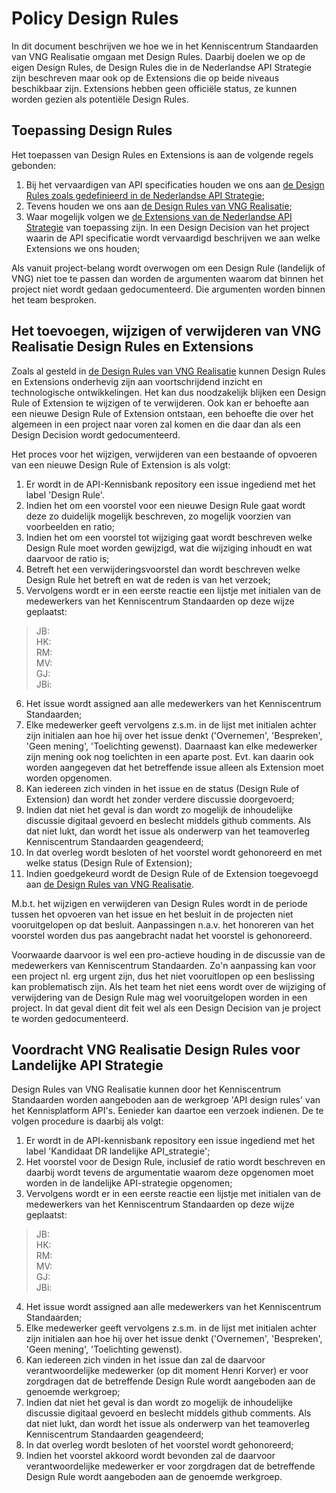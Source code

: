 # Policy Design Rules

In dit document beschrijven we hoe we in het Kenniscentrum Standaarden van VNG Realisatie omgaan met Design Rules. 
Daarbij doelen we op de eigen Design Rules, de Design Rules die in de Nederlandse API Strategie zijn beschreven maar ook op de Extensions die op beide niveaus beschikbaar zijn.
Extensions hebben geen officiële status, ze kunnen worden gezien als potentiële Design Rules.

## Toepassing Design Rules

Het toepassen van Design Rules en Extensions is aan de volgende regels gebonden:

1. Bij het vervaardigen van API specificaties houden we ons aan [de Design Rules zoals gedefinieerd in de Nederlandse API Strategie](https://docs.geostandaarden.nl/api/API-Designrules/);
2. Tevens houden we ons aan [de Design Rules van VNG Realisatie](https://github.com/VNG-Realisatie/API-Kennisbank/blob/master/Design%20rules/readme.md);
3. Waar mogelijk volgen we [de Extensions van de Nederlandse API Strategie](https://docs.geostandaarden.nl/api/API-Strategie-ext/) van toepassing zijn. In een Design Decision van het project waarin de API specificatie wordt vervaardigd beschrijven we aan welke Extensions we ons houden;

Als vanuit project-belang wordt overwogen om een Design Rule (landelijk of VNG) niet toe te passen dan worden de argumenten waarom dat binnen het project niet wordt gedaan gedocumenteerd. Die argumenten worden binnen het team besproken.

## Het toevoegen, wijzigen of verwijderen van VNG Realisatie Design Rules en Extensions

Zoals al gesteld in [de Design Rules van VNG Realisatie](https://github.com/VNG-Realisatie/API-Kennisbank/blob/master/Design%20rules/readme.md) kunnen Design Rules en Extensions onderhevig zijn aan voortschrijdend inzicht en technologische ontwikkelingen. 
Het kan dus noodzakelijk blijken een Design Rule of Extension te wijzigen of te verwijderen. Ook kan er behoefte aan een nieuwe Design Rule of Extension ontstaan, een behoefte die over het algemeen in een project naar voren zal komen en die daar dan als een Design Decision wordt gedocumenteerd.

Het proces voor het wijzigen, verwijderen van een bestaande of opvoeren van een nieuwe Design Rule of Extension is als volgt:

1. Er wordt in de API-Kennisbank repository een issue ingediend met het label 'Design Rule'. 
2. Indien het om een voorstel voor een nieuwe Design Rule gaat wordt deze zo duidelijk mogelijk beschreven, zo mogelijk voorzien van voorbeelden en ratio;
3. Indien het om een voorstel tot wijziging gaat wordt beschreven welke Design Rule moet worden gewijzigd, wat die wijziging inhoudt en wat daarvoor de ratio is;
4. Betreft het een verwijderingsvoorstel dan wordt beschreven welke Design Rule het betreft en wat de reden is van het verzoek;
5. Vervolgens wordt er in een eerste reactie een lijstje met initialen van de medewerkers van het Kenniscentrum Standaarden op deze wijze geplaatst:

> JB: <br/>
> HK: <br/>
> RM: <br/>
> MV: <br/>
> GJ: <br/>
> JBi: <br/>

6. Het issue wordt assigned aan alle medewerkers van het Kenniscentrum Standaarden;
7. Elke medewerker geeft vervolgens z.s.m. in de lijst met initialen achter zijn initialen aan hoe hij over het issue denkt ('Overnemen', 'Bespreken', 'Geen mening', 'Toelichting gewenst). Daarnaast kan elke medewerker zijn mening ook nog toelichten in een aparte post. Evt. kan daarin ook worden aangegeven dat het betreffende issue alleen als Extension moet worden opgenomen.
8. Kan iedereen zich vinden in het issue en de status (Design Rule of Extension) dan wordt het zonder verdere discussie doorgevoerd;
9. Indien dat niet het geval is dan wordt zo mogelijk de inhoudelijke discussie digitaal gevoerd en beslecht middels github comments. Als dat niet lukt, dan wordt het issue als onderwerp van het teamoverleg Kenniscentrum Standaarden geagendeerd;
10. In dat overleg wordt besloten of het voorstel wordt gehonoreerd en met welke status (Design Rule of Extension); 
11. Indien goedgekeurd wordt de Design Rule of de Extension toegevoegd aan [de Design Rules van VNG Realisatie](https://github.com/VNG-Realisatie/API-Kennisbank/blob/master/Design%20rules/readme.md).

M.b.t. het wijzigen en verwijderen van Design Rules wordt in de periode tussen het opvoeren van het issue en het besluit in de projecten niet vooruitgelopen op dat besluit. Aanpassingen n.a.v. het honoreren van het voorstel worden dus pas aangebracht nadat het voorstel is gehonoreerd.

Voorwaarde daarvoor is wel een pro-actieve houding in de discussie van de medewerkers van Kenniscentrum Standaarden. Zo'n aanpassing kan voor een project nl. erg urgent zijn, dus het niet vooruitlopen op een beslissing kan problematisch zijn. Als het team het niet eens wordt over de wijziging of verwijdering van de Design Rule mag wel vooruitgelopen worden in een project. In dat geval dient dit feit wel als een Design Decision van je project te worden gedocumenteerd.

## Voordracht VNG Realisatie Design Rules voor Landelijke API Strategie

Design Rules van VNG Realisatie kunnen door het Kenniscentrum Standaarden worden aangeboden aan de werkgroep 'API design rules' van het Kennisplatform API's.
Eenieder kan daartoe een verzoek indienen. De te volgen procedure is daarbij als volgt:

1. Er wordt in de API-kennisbank repository een issue ingediend met het label 'Kandidaat DR landelijke API_strategie';
2. Het voorstel voor de Design Rule, inclusief de ratio wordt beschreven en daarbij wordt tevens de argumentatie waarom deze opgenomen moet worden in de landelijke API-strategie opgenomen;
3. Vervolgens wordt er in een eerste reactie een lijstje met initialen van de medewerkers van het Kenniscentrum Standaarden op deze wijze geplaatst:

> JB: <br/>
> HK: <br/>
> RM: <br/>
> MV: <br/>
> GJ: <br/>
> JBi: <br/>

4. Het issue wordt assigned aan alle medewerkers van het Kenniscentrum Standaarden;
5. Elke medewerker geeft vervolgens z.s.m. in de lijst met initialen achter zijn initialen aan hoe hij over het issue denkt ('Overnemen', 'Bespreken', 'Geen mening', 'Toelichting gewenst). 
6. Kan iedereen zich vinden in het issue dan zal de daarvoor verantwoordelijke medewerker (op dit moment Henri Korver) er voor zorgdragen dat de betreffende Design Rule wordt aangeboden aan de genoemde werkgroep;
7. Indien dat niet het geval is dan wordt zo mogelijk de inhoudelijke discussie digitaal gevoerd en beslecht middels github comments. Als dat niet lukt, dan wordt het issue als onderwerp van het teamoverleg Kenniscentrum Standaarden geagendeerd;
8. In dat overleg wordt besloten of het voorstel wordt gehonoreerd; 
9. Indien het voorstel akkoord wordt bevonden zal de daarvoor verantwoordelijke medewerker er voor zorgdragen dat de betreffende Design Rule wordt aangeboden aan de genoemde werkgroep.
